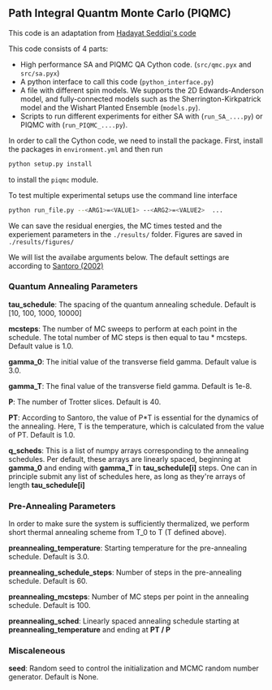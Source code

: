 ## Path Integral Quantm Monte Carlo (PIQMC)

This code is an adaptation from [Hadayat Seddiqi's code](https://github.com/hadsed/pathintegral-qmc/)

This code consists of 4 parts:

* High performance SA and PIQMC QA Cython code. (`src/qmc.pyx` and `src/sa.pyx`)
* A python interface to call this code (`python_interface.py`)
* A file with different spin models. We supports the 2D Edwards-Anderson model, and fully-connected models such as the Sherrington-Kirkpatrick model and the Wishart Planted Ensemble (`models.py`).
* Scripts to run different experiments for either SA with (`run_SA_....py`) or PIQMC with (`run_PIQMC_....py`).

In order to call the Cython code, we need to install the package. First, install the packages in `environment.yml` and then run

```bash
python setup.py install
```
to install the `piqmc` module.

To test multiple experimental setups use the command line interface
```bash
python run_file.py --<ARG1>=<VALUE1> --<ARG2>=<VALUE2>  ...
```

We can save the residual energies, the MC times tested and the experiement parameters in the `./results/` folder. Figures
are saved in `./results/figures/`

We will list the availabe arguments below. The default settings are according to 
[Santoro (2002)](https://journals.aps.org/prb/abstract/10.1103/PhysRevB.66.094203)

### Quantum Annealing Parameters

**tau_schedule**: The spacing of the quantum annealing schedule. Default is [10, 100, 1000, 10000]

**mcsteps**: The number of MC sweeps to perform at each point in the schedule. The total number of MC steps is then equal to tau * mcsteps. 
Default value is 1.0.

**gamma_0**: The initial value of the transverse field gamma. Default value is 3.0.

**gamma_T**: The final value of the transverse field gamma. Default is 1e-8.

**P**: The number of Trotter slices. Default is 40.

**PT**: According to Santoro, the value of P*T is essential for the dynamics of the annealing. Here, T is the temperature, which is 
calculated from the value of PT. Default is 1.0.

**q_scheds**: This is a list of numpy arrays corresponding to the annealing schedules.
Per default, these arrays are linearly spaced, beginning at **gamma_0** and ending with **gamma_T** in 
**tau_schedule[i]** steps. One can in principle submit any list of schedules here, as long as they're arrays of length **tau_schedule[i]**

### Pre-Annealing Parameters

In order to make sure the system is sufficiently thermalized, we perform short thermal annealing scheme from T_0 to T (T defined above).

**preannealing_temperature**: Starting temperature for the pre-annealing schedule. Default is 3.0.

**preannealing_schedule_steps**: Number of steps in the pre-annealing schedule. Default is 60.

**preannealing_mcsteps**: Number of MC steps per point in the annealing schedule. Default is 100.

**preannealing_sched**: Linearly spaced annealing schedule starting at **preannealing_temperature** and ending at **PT / P**

### Miscaleneous

**seed**: Random seed to control the initialization and MCMC random number generator. Default is None.

